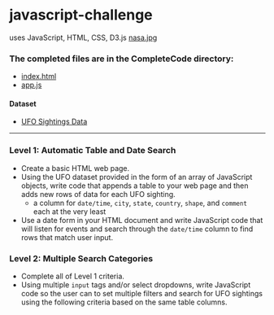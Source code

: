 # javascript-challenge
uses JavaScript, HTML, CSS, D3.js
[nasa.jpg](UFO-level-1_and_2/CompleteCode/static/images/nasa.jpg)

### The completed files are in the CompleteCode directory: 
* [index.html](UFO-level-1_and_2/CompleteCode/index.html)
* [app.js](UFO-level-1_and_2/CompleteCode/static/js/app.js)
#### Dataset
* [UFO Sightings Data](UFO-level-1_and_2/CompleteCode/static/js/data.js)

- - -

### Level 1: Automatic Table and Date Search
* Create a basic HTML web page.
* Using the UFO dataset provided in the form of an array of JavaScript objects, write code that appends a table to your web page and then adds new rows of data for each UFO sighting.
  * a column for `date/time`, `city`, `state`, `country`, `shape`, and `comment` each at the very least
* Use a date form in your HTML document and write JavaScript code that will listen for events and search through the `date/time` column to find rows that match user input.


### Level 2: Multiple Search Categories
* Complete all of Level 1 criteria.
* Using multiple `input` tags and/or select dropdowns, write JavaScript code so the user can to set multiple filters and search for UFO sightings using the following criteria based on the same table columns.
